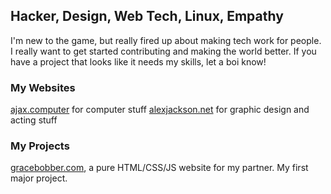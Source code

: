 ## Hacker, Design, Web Tech, Linux, Empathy

I'm new to the game, but really fired up about making tech work for people. I really want to get started contributing and making the world better. If you have a project that looks like it needs my skills, let a boi know!

### My Websites

[ajax.computer](https://www.ajax.computer/) for computer stuff
[alexjackson.net](https://www.alexjackson.net/) for graphic design and acting stuff

### My Projects

[gracebobber.com](https://www.gracebobber.com), a pure HTML/CSS/JS website for my partner. My first major project.

